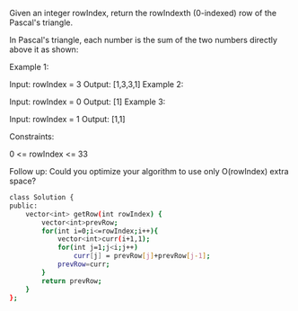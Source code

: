   
Given an integer rowIndex, return the rowIndexth (0-indexed) row of the Pascal's triangle.

In Pascal's triangle, each number is the sum of the two numbers directly above it as shown:


 

Example 1:

Input: rowIndex = 3
Output: [1,3,3,1]
Example 2:

Input: rowIndex = 0
Output: [1]
Example 3:

Input: rowIndex = 1
Output: [1,1]
 

Constraints:

0 <= rowIndex <= 33
 

Follow up: Could you optimize your algorithm to use only O(rowIndex) extra space?


```bash
class Solution {
public:
    vector<int> getRow(int rowIndex) {
        vector<int>prevRow;
        for(int i=0;i<=rowIndex;i++){
            vector<int>curr(i+1,1);
            for(int j=1;j<i;j++)
                curr[j] = prevRow[j]+prevRow[j-1];
            prevRow=curr;
        }
        return prevRow;
    }
};
